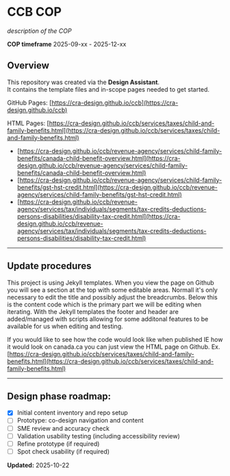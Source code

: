 # CCB COP

*description of the COP*

**COP timeframe** 2025-09-xx - 2025-12-xx

## Overview

This repository was created via the **Design Assistant**.  
It contains the template files and in-scope pages needed to get started.

GitHub Pages: [https://cra-design.github.io/ccb](https://cra-design.github.io/ccb)

HTML Pages: [https://cra-design.github.io/ccb/services/taxes/child-and-family-benefits.html](https://cra-design.github.io/ccb/services/taxes/child-and-family-benefits.html)

- [https://cra-design.github.io/ccb/revenue-agency/services/child-family-benefits/canada-child-benefit-overview.html](https://cra-design.github.io/ccb/revenue-agency/services/child-family-benefits/canada-child-benefit-overview.html)
- [https://cra-design.github.io/ccb/revenue-agency/services/child-family-benefits/gst-hst-credit.html](https://cra-design.github.io/ccb/revenue-agency/services/child-family-benefits/gst-hst-credit.html)
- [https://cra-design.github.io/ccb/revenue-agency/services/tax/individuals/segments/tax-credits-deductions-persons-disabilities/disability-tax-credit.html](https://cra-design.github.io/ccb/revenue-agency/services/tax/individuals/segments/tax-credits-deductions-persons-disabilities/disability-tax-credit.html)

---
## Update procedures

This project is using Jekyll templates. When you view the page on Github you will see a section at the top with some editable areas. Normall it's only necessary to edit the title and possibly adjust the breadcrumbs. Below this is the content code which is the primary part we will be editing when iterating. With the Jekyll templates the footer and header are added/managed with scripts allowing for some additonal features to be available for us when editing and testing.

If you would like to see how the code would look like when published IE how it would look on canada.ca you can just view the HTML page on Github.
Ex. [https://cra-design.github.io/ccb/services/taxes/child-and-family-benefits.html](https://cra-design.github.io/ccb/services/taxes/child-and-family-benefits.html)

---
## Design phase roadmap:

- [x] Initial content inventory and repo setup
- [ ] Prototype: co-design navigation and content
- [ ] SME review and accuracy check
- [ ] Validation usability testing (including accessibility review)
- [ ] Refine prototype (if required)
- [ ] Spot check usability (if required)

**Updated:**  2025-10-22
